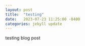 ```yaml
---
layout: post
title:  "testing"
date:   2023-07-23 11:25:00 -0400
categories: jekyll update
---
```

testing blog post